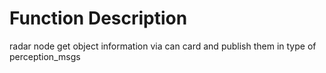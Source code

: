 # Function Description

radar node get object information via can card and publish them in type of perception_msgs
